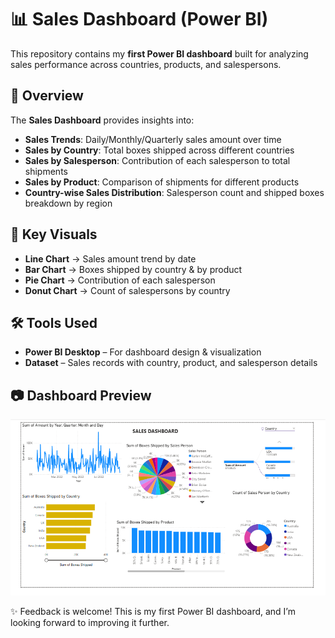 # 📊 Sales Dashboard (Power BI)

This repository contains my **first Power BI dashboard** built for analyzing sales performance across countries, products, and salespersons.

## 🚀 Overview

The **Sales Dashboard** provides insights into:

* **Sales Trends**: Daily/Monthly/Quarterly sales amount over time
* **Sales by Country**: Total boxes shipped across different countries
* **Sales by Salesperson**: Contribution of each salesperson to total shipments
* **Sales by Product**: Comparison of shipments for different products
* **Country-wise Sales Distribution**: Salesperson count and shipped boxes breakdown by region

## 📌 Key Visuals

* **Line Chart** → Sales amount trend by date
* **Bar Chart** → Boxes shipped by country & by product
* **Pie Chart** → Contribution of each salesperson
* **Donut Chart** → Count of salespersons by country

## 🛠 Tools Used

* **Power BI Desktop** – For dashboard design & visualization
* **Dataset** – Sales records with country, product, and salesperson details

## 📷 Dashboard Preview

![Sales Dashboard](sales_dashboard.png)

✨ Feedback is welcome! This is my first Power BI dashboard, and I’m looking forward to improving it further.

